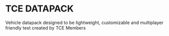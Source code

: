 # TCE DATAPACK
Vehicle datapack designed to be lightweight, customizable and multiplayer friendly
test
created by TCE Members
